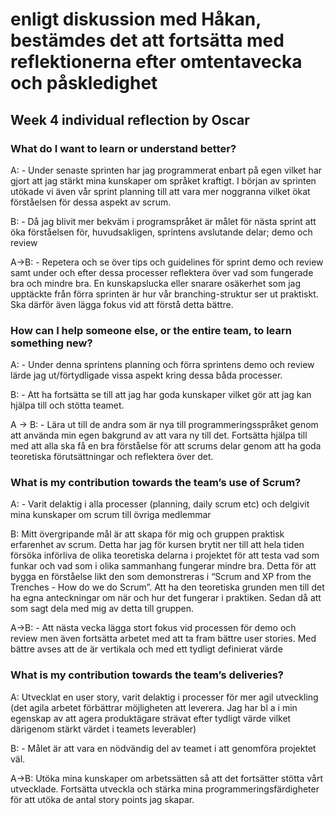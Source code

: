# enligt diskussion med Håkan, bestämdes det att fortsätta med reflektionerna efter omtentavecka och påskledighet

## Week 4 individual reflection by Oscar
### What do I want to learn or understand better?
A: - Under senaste sprinten har jag programmerat enbart på egen vilket har gjort att jag stärkt mina kunskaper om språket kraftigt. I början av sprinten utökade vi även vår sprint planning till att vara mer noggranna vilket ökat förståelsen för dessa aspekt av scrum.

B: - Då jag blivit mer bekväm i programspråket är målet för nästa sprint att öka förståelsen för, huvudsakligen, sprintens avslutande delar; demo och review

A->B: - Repetera och se över tips och guidelines för sprint demo och review samt under och efter dessa processer reflektera över vad som fungerade bra och mindre bra. 
En kunskapslucka eller snarare osäkerhet som jag upptäckte från förra sprinten är hur vår branching-struktur ser ut praktiskt. Ska därför även lägga fokus vid att förstå detta bättre.

### How can I help someone else, or the entire team, to learn something new?
A: - Under denna sprintens planning och förra sprintens demo och review lärde jag ut/förtydligade vissa aspekt kring dessa båda processer.

B: - Att ha fortsätta se till att jag har goda kunskaper vilket gör att jag kan hjälpa till och stötta teamet. 

A -> B: - Lära ut till de andra som är nya till programmeringsspråket genom att använda min egen bakgrund av att vara ny till det. Fortsätta hjälpa till med att alla ska få en bra förståelse för att scrums delar genom att ha goda teoretiska förutsättningar och reflektera över det.

### What is my contribution towards the team’s use of Scrum?
A: - Varit delaktig i alla processer (planning, daily scrum etc) och delgivit mina kunskaper om scrum till övriga medlemmar

B: Mitt övergripande mål är att skapa för mig och gruppen praktisk erfarenhet av scrum. Detta har jag för kursen brytit ner till att hela tiden försöka införliva de olika teoretiska delarna i projektet för att testa vad som funkar och vad som i olika sammanhang fungerar mindre bra. Detta för att bygga en förståelse likt den som demonstreras i “Scrum and XP from the Trenches - How do we do Scrum”. Att ha den teoretiska grunden men till det ha egna anteckningar om när och hur det fungerar i praktiken. 
Sedan då att som sagt dela med mig av detta till gruppen.


A->B: - Att nästa vecka lägga stort fokus vid processen för demo och review men även fortsätta arbetet med att ta fram bättre user stories. Med bättre avses att de är vertikala och med ett tydligt definierat värde

### What is my contribution towards the team’s deliveries?
A: Utvecklat en user story, varit delaktig i processer för mer agil utveckling (det agila arbetet förbättrar möjligheten att leverera. Jag har bl a i min egenskap av att agera produktägare strävat efter tydligt värde vilket därigenom stärkt värdet i teamets leverabler) 

B: - Målet är att vara en nödvändig del av teamet i att genomföra projektet väl. 

A->B: Utöka mina kunskaper om arbetssätten så att det fortsätter stötta vårt utvecklade. Fortsätta utveckla och stärka mina programmeringsfärdigheter för att utöka de antal story points jag skapar. 

